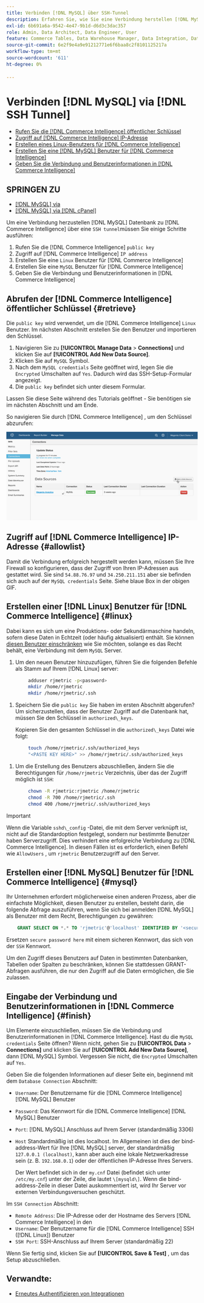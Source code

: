 ```yaml
---
title: Verbinden [!DNL MySQL] über SSH-Tunnel
description: Erfahren Sie, wie Sie eine Verbindung herstellen [!DNL MySQL] über SSH-Tunnel.
exl-id: 6b691a6a-9542-4e47-9b1d-d6d3c3dac357
role: Admin, Data Architect, Data Engineer, User
feature: Commerce Tables, Data Warehouse Manager, Data Integration, Data Import/Export, SQL Report Builder
source-git-commit: 6e2f9e4a9e91212771e6f6baa8c2f8101125217a
workflow-type: tm+mt
source-wordcount: '611'
ht-degree: 0%

---
```


# Verbinden [!DNL MySQL] via [!DNL SSH Tunnel]

* [Rufen Sie die [!DNL Commerce Intelligence] öffentlicher Schlüssel](#retrieve)
* [Zugriff auf [!DNL Commerce Intelligence] IP-Adresse](#allowlist)
* [Erstellen eines Linux-Benutzers für [!DNL Commerce Intelligence]](#linux)
* [Erstellen Sie eine [!DNL MySQL] Benutzer für [!DNL Commerce Intelligence]](#mysql)
* [Geben Sie die Verbindung und Benutzerinformationen in [!DNL Commerce Intelligence]](#finish)

## SPRINGEN ZU

* [[!DNL MySQL] via ](../integrations/mysql-via-a-direct-connection.md)
* [[!DNL MySQL] via [!DNL cPanel]](../integrations/mysql-via-cpanel.md)

Um eine Verbindung herzustellen [!DNL MySQL] Datenbank zu [!DNL Commerce Intelligence] über eine `SSH tunnel`müssen Sie einige Schritte ausführen:

1. Rufen Sie die [!DNL Commerce Intelligence] `public key`
1. Zugriff auf [!DNL Commerce Intelligence] `IP address`
1. Erstellen Sie eine `Linux` Benutzer für [!DNL Commerce Intelligence]
1. Erstellen Sie eine `MySQL` Benutzer für [!DNL Commerce Intelligence]
1. Geben Sie die Verbindung und Benutzerinformationen in [!DNL Commerce Intelligence]


## Abrufen der [!DNL Commerce Intelligence] öffentlicher Schlüssel {#retrieve}

Die `public key` wird verwendet, um die [!DNL Commerce Intelligence] `Linux` Benutzer. Im nächsten Abschnitt erstellen Sie den Benutzer und importieren den Schlüssel.

1. Navigieren Sie zu **[!UICONTROL Manage Data** > **Connections]** und klicken Sie auf **[!UICONTROL Add New Data Source]**.
1. Klicken Sie auf `MySQL` Symbol.
1. Nach dem `MySQL credentials` Seite geöffnet wird, legen Sie die `Encrypted` Umschalten auf `Yes`. Dadurch wird das SSH-Setup-Formular angezeigt.
1. Die `public key` befindet sich unter diesem Formular.

Lassen Sie diese Seite während des Tutorials geöffnet - Sie benötigen sie im nächsten Abschnitt und am Ende.

So navigieren Sie durch [!DNL Commerce Intelligence] , um den Schlüssel abzurufen:

![](../../../assets/MySQL_SSH.gif)<!--{: width="770"}-->

## Zugriff auf [!DNL Commerce Intelligence] IP-Adresse {#allowlist}

Damit die Verbindung erfolgreich hergestellt werden kann, müssen Sie Ihre Firewall so konfigurieren, dass der Zugriff von Ihren IP-Adressen aus gestattet wird. Sie sind `54.88.76.97` und `34.250.211.151` aber sie befinden sich auch auf der `MySQL credentials` Seite. Siehe blaue Box in der obigen GIF.

## Erstellen einer [!DNL Linux] Benutzer für [!DNL Commerce Intelligence] {#linux}

Dabei kann es sich um eine Produktions- oder Sekundärmaschine handeln, sofern diese Daten in Echtzeit (oder häufig aktualisiert) enthält. Sie können [diesen Benutzer einschränken](../../../administrator/account-management/restrict-db-access.md) wie Sie möchten, solange es das Recht behält, eine Verbindung mit dem `MySQL` Server.

1. Um den neuen Benutzer hinzuzufügen, führen Sie die folgenden Befehle als Stamm auf Ihrem [!DNL Linux] server:

```bash
        adduser rjmetric -p<password>
        mkdir /home/rjmetric
        mkdir /home/rjmetric/.ssh
```

1. Speichern Sie die `public key` Sie haben im ersten Abschnitt abgerufen? Um sicherzustellen, dass der Benutzer Zugriff auf die Datenbank hat, müssen Sie den Schlüssel in `authorized\_keys`.

   Kopieren Sie den gesamten Schlüssel in die `authorized\_keys` Datei wie folgt:

```bash
        touch /home/rjmetric/.ssh/authorized_keys
        "<PASTE KEY HERE>" >> /home/rjmetric/.ssh/authorized_keys
```

1. Um die Erstellung des Benutzers abzuschließen, ändern Sie die Berechtigungen für `/home/rjmetric` Verzeichnis, über das der Zugriff möglich ist `SSH`:

```bash
        chown -R rjmetric:rjmetric /home/rjmetric
        chmod -R 700 /home/rjmetric/.ssh
        chmod 400 /home/rjmetric/.ssh/authorized_keys
```

>[!IMPORTANT]
>
>Wenn die Variable `sshd\_config` -Datei, die mit dem Server verknüpft ist, nicht auf die Standardoption festgelegt, sondern nur bestimmte Benutzer haben Serverzugriff. Dies verhindert eine erfolgreiche Verbindung zu [!DNL Commerce Intelligence]. In diesen Fällen ist es erforderlich, einen Befehl wie `AllowUsers` , um `rjmetric` Benutzerzugriff auf den Server.

## Erstellen einer [!DNL MySQL] Benutzer für [!DNL Commerce Intelligence] {#mysql}

Ihr Unternehmen erfordert möglicherweise einen anderen Prozess, aber die einfachste Möglichkeit, diesen Benutzer zu erstellen, besteht darin, die folgende Abfrage auszuführen, wenn Sie sich bei anmelden [!DNL MySQL] als Benutzer mit dem Recht, Berechtigungen zu gewähren:

```sql
    GRANT SELECT ON *.* TO 'rjmetric'@'localhost' IDENTIFIED BY '<secure password here>';
```

Ersetzen `secure password here` mit einem sicheren Kennwort, das sich von der `SSH` Kennwort.

Um den Zugriff dieses Benutzers auf Daten in bestimmten Datenbanken, Tabellen oder Spalten zu beschränken, können Sie stattdessen GRANT-Abfragen ausführen, die nur den Zugriff auf die Daten ermöglichen, die Sie zulassen.

## Eingabe der Verbindung und Benutzerinformationen in [!DNL Commerce Intelligence] {#finish}

Um Elemente einzuschließen, müssen Sie die Verbindung und Benutzerinformationen in [!DNL Commerce Intelligence]. Hast du die `MySQL credentials` Seite öffnen? Wenn nicht, gehen Sie zu **[!UICONTROL Data** > **Connections]** und klicken Sie auf **[!UICONTROL Add New Data Source]**, dann [!DNL MySQL] Symbol. Vergessen Sie nicht, die `Encrypted` Umschalten auf `Yes`.

Geben Sie die folgenden Informationen auf dieser Seite ein, beginnend mit dem `Database Connection` Abschnitt:

* `Username`: Der Benutzername für die [!DNL Commerce Intelligence] [!DNL MySQL] Benutzer
* `Password`: Das Kennwort für die [!DNL Commerce Intelligence] [!DNL MySQL] Benutzer
* `Port`: [!DNL MySQL] Anschluss auf Ihrem Server (standardmäßig 3306)
* `Host` Standardmäßig ist dies localhost. Im Allgemeinen ist dies der bind-address-Wert für Ihre [!DNL MySQL] server, der standardmäßig `127.0.0.1 (localhost)`, kann aber auch eine lokale Netzwerkadresse sein (z. B. `192.168.0.1`) oder der öffentlichen IP-Adresse Ihres Servers.

  Der Wert befindet sich in der `my.cnf` Datei (befindet sich unter `/etc/my.cnf`) unter der Zeile, die lautet `\[mysqld\]`. Wenn die bind-address-Zeile in dieser Datei auskommentiert ist, wird Ihr Server vor externen Verbindungsversuchen geschützt.

Im `SSH Connection` Abschnitt:

* `Remote Address`: Die IP-Adresse oder der Hostname des Servers [!DNL Commerce Intelligence] in den
* `Username`: Der Benutzername für die [!DNL Commerce Intelligence] SSH ([!DNL Linux]) Benutzer
* `SSH Port`: SSH-Anschluss auf Ihrem Server (standardmäßig 22)

Wenn Sie fertig sind, klicken Sie auf **[!UICONTROL Save & Test]** , um das Setup abzuschließen.

## Verwandte:

* [Erneutes Authentifizieren von Integrationen](https://experienceleague.adobe.com/docs/commerce-knowledge-base/kb/how-to/mbi-reauthenticating-integrations.html)
